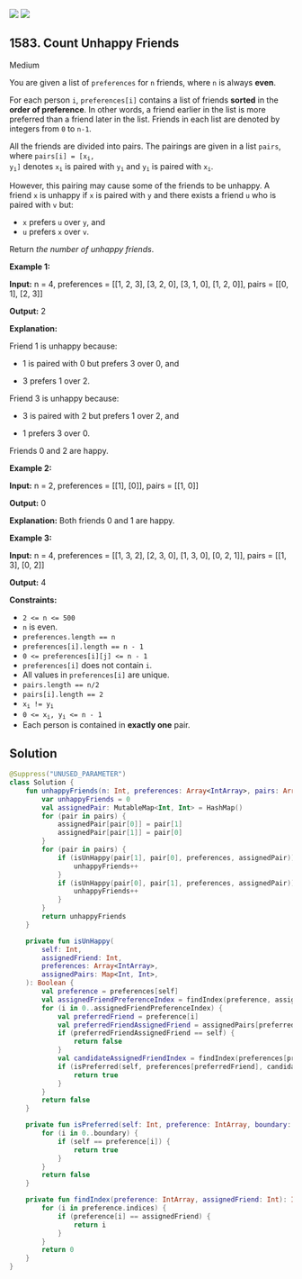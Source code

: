 [![](https://img.shields.io/github/stars/javadev/LeetCode-in-Kotlin?label=Stars&style=flat-square)](https://github.com/javadev/LeetCode-in-Kotlin)
[![](https://img.shields.io/github/forks/javadev/LeetCode-in-Kotlin?label=Fork%20me%20on%20GitHub%20&style=flat-square)](https://github.com/javadev/LeetCode-in-Kotlin/fork)

## 1583\. Count Unhappy Friends

Medium

You are given a list of `preferences` for `n` friends, where `n` is always **even**.

For each person `i`, `preferences[i]` contains a list of friends **sorted** in the **order of preference**. In other words, a friend earlier in the list is more preferred than a friend later in the list. Friends in each list are denoted by integers from `0` to `n-1`.

All the friends are divided into pairs. The pairings are given in a list `pairs`, where <code>pairs[i] = [x<sub>i</sub>, y<sub>i</sub>]</code> denotes <code>x<sub>i</sub></code> is paired with <code>y<sub>i</sub></code> and <code>y<sub>i</sub></code> is paired with <code>x<sub>i</sub></code>.

However, this pairing may cause some of the friends to be unhappy. A friend `x` is unhappy if `x` is paired with `y` and there exists a friend `u` who is paired with `v` but:

*   `x` prefers `u` over `y`, and
*   `u` prefers `x` over `v`.

Return _the number of unhappy friends_.

**Example 1:**

**Input:** n = 4, preferences = \[\[1, 2, 3], [3, 2, 0], [3, 1, 0], [1, 2, 0]], pairs = \[\[0, 1], [2, 3]]

**Output:** 2

**Explanation:**

Friend 1 is unhappy because:

- 1 is paired with 0 but prefers 3 over 0, and

- 3 prefers 1 over 2.

Friend 3 is unhappy because:

- 3 is paired with 2 but prefers 1 over 2, and

- 1 prefers 3 over 0.

Friends 0 and 2 are happy.

**Example 2:**

**Input:** n = 2, preferences = \[\[1], [0]], pairs = \[\[1, 0]]

**Output:** 0

**Explanation:** Both friends 0 and 1 are happy.

**Example 3:**

**Input:** n = 4, preferences = \[\[1, 3, 2], [2, 3, 0], [1, 3, 0], [0, 2, 1]], pairs = \[\[1, 3], [0, 2]]

**Output:** 4

**Constraints:**

*   `2 <= n <= 500`
*   `n` is even.
*   `preferences.length == n`
*   `preferences[i].length == n - 1`
*   `0 <= preferences[i][j] <= n - 1`
*   `preferences[i]` does not contain `i`.
*   All values in `preferences[i]` are unique.
*   `pairs.length == n/2`
*   `pairs[i].length == 2`
*   <code>x<sub>i</sub> != y<sub>i</sub></code>
*   <code>0 <= x<sub>i</sub>, y<sub>i</sub> <= n - 1</code>
*   Each person is contained in **exactly one** pair.

## Solution

```kotlin
@Suppress("UNUSED_PARAMETER")
class Solution {
    fun unhappyFriends(n: Int, preferences: Array<IntArray>, pairs: Array<IntArray>): Int {
        var unhappyFriends = 0
        val assignedPair: MutableMap<Int, Int> = HashMap()
        for (pair in pairs) {
            assignedPair[pair[0]] = pair[1]
            assignedPair[pair[1]] = pair[0]
        }
        for (pair in pairs) {
            if (isUnHappy(pair[1], pair[0], preferences, assignedPair)) {
                unhappyFriends++
            }
            if (isUnHappy(pair[0], pair[1], preferences, assignedPair)) {
                unhappyFriends++
            }
        }
        return unhappyFriends
    }

    private fun isUnHappy(
        self: Int,
        assignedFriend: Int,
        preferences: Array<IntArray>,
        assignedPairs: Map<Int, Int>,
    ): Boolean {
        val preference = preferences[self]
        val assignedFriendPreferenceIndex = findIndex(preference, assignedFriend)
        for (i in 0..assignedFriendPreferenceIndex) {
            val preferredFriend = preference[i]
            val preferredFriendAssignedFriend = assignedPairs[preferredFriend]!!
            if (preferredFriendAssignedFriend == self) {
                return false
            }
            val candidateAssignedFriendIndex = findIndex(preferences[preferredFriend], preferredFriendAssignedFriend)
            if (isPreferred(self, preferences[preferredFriend], candidateAssignedFriendIndex)) {
                return true
            }
        }
        return false
    }

    private fun isPreferred(self: Int, preference: IntArray, boundary: Int): Boolean {
        for (i in 0..boundary) {
            if (self == preference[i]) {
                return true
            }
        }
        return false
    }

    private fun findIndex(preference: IntArray, assignedFriend: Int): Int {
        for (i in preference.indices) {
            if (preference[i] == assignedFriend) {
                return i
            }
        }
        return 0
    }
}
```